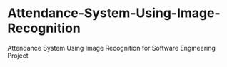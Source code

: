 # Attendance-System-Using-Image-Recognition
Attendance System Using Image Recognition for Software Engineering Project
